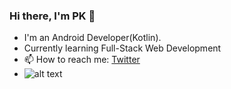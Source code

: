 ### Hi there, I'm PK 👋


- I'm an Android Developer(Kotlin).
- Currently learning Full-Stack Web Development
- 📫 How to reach me: [Twitter](https://twitter.com/PrathameshK_69)
- ![alt text](https://github-readme-stats.vercel.app/api?username=prathameshkarambelkar&&show_icons=true&title_color=ffffff&icon_color=bb2acf&text_color=daf7dc&bg_color=151515)


 

